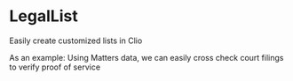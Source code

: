 # LegalList
Easily create customized lists in Clio


As an example: Using Matters data, we can easily cross check court filings to verify proof of service
